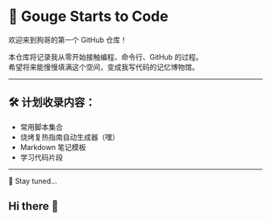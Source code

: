 # 🐶 Gouge Starts to Code

欢迎来到狗哥的第一个 GitHub 仓库！

本仓库将记录我从零开始接触编程、命令行、GitHub 的过程。  
希望将来能慢慢填满这个空间，变成我写代码的记忆博物馆。

---

## 🛠️ 计划收录内容：
- 常用脚本集合
- 烧烤复热指南自动生成器（嘿）
- Markdown 笔记模板
- 学习代码片段

---

👀 Stay tuned...
## Hi there 👋

<!--
**gouge-starts-to-code/gouge-starts-to-code** is a ✨ _special_ ✨ repository because its `README.md` (this file) appears on your GitHub profile.

Here are some ideas to get you started:

- 🔭 I’m currently working on ...
- 🌱 I’m currently learning ...
- 👯 I’m looking to collaborate on ...
- 🤔 I’m looking for help with ...
- 💬 Ask me about ...
- 📫 How to reach me: ...
- 😄 Pronouns: ...
- ⚡ Fun fact: ...
-->
